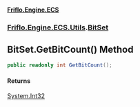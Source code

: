 #### [Friflo.Engine.ECS](index.md 'index')
### [Friflo.Engine.ECS.Utils](Friflo.Engine.ECS.Utils.md 'Friflo.Engine.ECS.Utils').[BitSet](BitSet.md 'Friflo.Engine.ECS.Utils.BitSet')

## BitSet.GetBitCount() Method

```csharp
public readonly int GetBitCount();
```

#### Returns
[System.Int32](https://docs.microsoft.com/en-us/dotnet/api/System.Int32 'System.Int32')